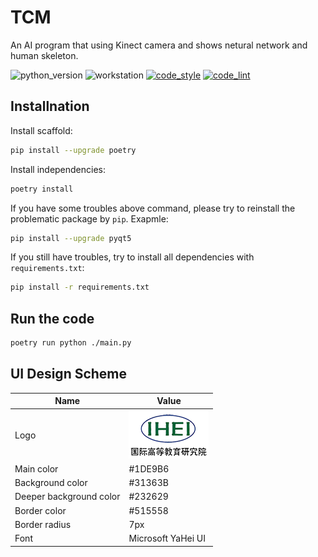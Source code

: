 # TCM

An AI program that using Kinect camera and shows netural network and human skeleton.

![python_version](https://img.shields.io/badge/python-3.11%2B-blue)
![workstation](https://img.shields.io/badge/works%20on-my%20machine-brightgreen)
[![code_style](https://img.shields.io/badge/code%20style-black-000000.svg)](https://black.readthedocs.io/en/stable/index.html)
[![code_lint](https://img.shields.io/badge/code%20lint-flake8-2980B9.svg)](https://flake8.pycqa.org/en/latest/)

## Installnation

Install scaffold:

```bash
pip install --upgrade poetry
```

Install independencies:

```bash
poetry install
```

If you have some troubles above command, please try to reinstall the problematic package by `pip`. Exapmle:

```bash
pip install --upgrade pyqt5
```

If you still have troubles, try to install all dependencies with `requirements.txt`:

```bash
pip install -r requirements.txt
```

## Run the code

```bash
poetry run python ./main.py
```

## UI Design Scheme

| Name                    | Value                        |
| ----------------------- | ---------------------------- |
| Logo                    | ![logo](./res/logo_mini.png) |
| Main color              | #1DE9B6                      |
| Background color        | #31363B                      |
| Deeper background color | #232629                      |
| Border color            | #515558                      |
| Border radius           | 7px                          |
| Font                    | Microsoft YaHei UI           |
